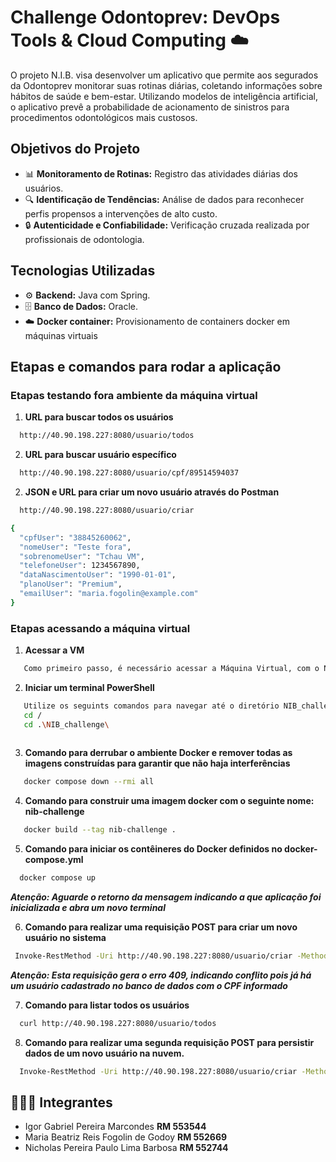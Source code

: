 
<h1 align="left"> Challenge Odontoprev: DevOps Tools & Cloud Computing ☁️</h1>
<p align="left">O projeto N.I.B. visa desenvolver um aplicativo que permite aos segurados da Odontoprev monitorar suas rotinas diárias, coletando informações sobre hábitos de saúde e bem-estar. Utilizando modelos de inteligência artificial, o aplicativo prevê a probabilidade de acionamento de sinistros para procedimentos odontológicos mais custosos.</p>

<h2 align="left">Objetivos do Projeto</h2>
<ul>
  <li>📊 <strong>Monitoramento de Rotinas:</strong> Registro das atividades diárias dos usuários. </li>
  <li>🔍 <strong>Identificação de Tendências:</strong> Análise de dados para reconhecer perfis propensos a intervenções de alto custo. </li>
  <li>🔒 <strong>Autenticidade e Confiabilidade:</strong> Verificação cruzada realizada por profissionais de odontologia. </li>
</ul>

<h2 align="left">Tecnologias Utilizadas</h2>
<ul>
  <li>⚙️ <strong>Backend:</strong> Java com Spring. </li>
  <li>🗄️ <strong>Banco de Dados:</strong> Oracle. </li>
  <li>☁️ <strong>Docker container:</strong> Provisionamento de containers docker em máquinas virtuais</li>
  
</ul>


<h2 align="left">Etapas e comandos para rodar a aplicação

### Etapas testando fora ambiente da máquina virtual

1. **URL para buscar todos os usuários**

```bash
  http://40.90.198.227:8080/usuario/todos
```

2. **URL para buscar usuário específico**

```bash
  http://40.90.198.227:8080/usuario/cpf/89514594037
```

2. **JSON e URL para criar um novo usuário através do Postman**

```bash
  http://40.90.198.227:8080/usuario/criar

{
  "cpfUser": "38845260062",
  "nomeUser": "Teste fora",
  "sobrenomeUser": "Tchau VM",
  "telefoneUser": 1234567890,
  "dataNascimentoUser": "1990-01-01",
  "planoUser": "Premium",
  "emailUser": "maria.fogolin@example.com"
}

```

### Etapas acessando a máquina virtual


1. **Acessar a VM**
```bash
   Como primeiro passo, é necessário acessar a Máquina Virtual, com o Native RDP
```

2. **Iniciar um terminal PowerShell**
```bash
   Utilize os seguints comandos para navegar até o diretório NIB_challenge para poder seguir os próximos passos
   cd /
   cd .\NIB_challenge\
  
```

3. **Comando para derrubar o ambiente Docker e remover todas as imagens construídas para garantir que não haja interferências**

```bash
   docker compose down --rmi all
```


4. **Comando para construir uma imagem docker com o seguinte nome: nib-challenge**

```bash
   docker build --tag nib-challenge .
```


5. **Comando para iniciar os contêineres do Docker definidos no docker-compose.yml**

```bash
  docker compose up
```
***Atenção: Aguarde o retorno da mensagem indicando a que aplicação foi inicializada e abra um novo terminal***

6. **Comando para realizar uma requisição POST para criar um novo usuário no sistema**

```bash
 Invoke-RestMethod -Uri http://40.90.198.227:8080/usuario/criar -Method Post -Headers @{"Content-Type"="application/json"} -Body '{"cpfUser": "89514594037", "nomeUser": "Persistencia dados", "sobrenomeUser": "Nuvem", "telefoneUser": 1234567890, "dataNascimentoUser": "2024-11-04", "planoUser": "Premium", "emailUser": "maria.fogolin@example.com"}'
```
***Atenção: Esta requisição gera o erro 409, indicando conflito pois já há um usuário cadastrado no banco de dados com o CPF informado***

7. **Comando para listar todos os usuários**

```bash
  curl http://40.90.198.227:8080/usuario/todos
```

8. **Comando para realizar uma segunda requisição POST para persistir dados de um novo usuário na nuvem.**

```bash
  Invoke-RestMethod -Uri http://40.90.198.227:8080/usuario/criar -Method Post -Headers @{"Content-Type"="application/json"} -Body '{"cpfUser": "70094432031", "nomeUser": "Persistencia dados", "sobrenomeUser": "Nuvem", "telefoneUser": 1234567890, "dataNascimentoUser": "2024-11-04", "planoUser": "Premium", "emailUser": "maria.fogolin@example.com"}'
```

<h2 align="left"> 🧑‍🤝‍🧑 Integrantes</h2>
<ul>
  <li> Igor Gabriel Pereira Marcondes <strong>RM 553544 </strong></li>
  <li> Maria Beatriz Reis Fogolin de Godoy <strong>RM 552669 </strong></li>
  <li> Nicholas Pereira Paulo Lima Barbosa <strong>RM 552744 </strong></li>
</ul>

